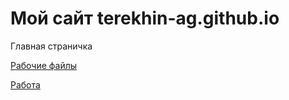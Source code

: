 # Мой сайт terekhin-ag.github.io

Главная страничка

[Рабочие файлы](my-report/)

[Работа](my-report-www/)


